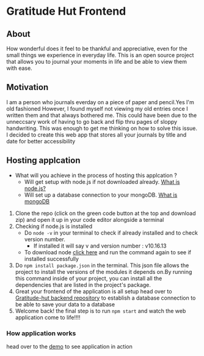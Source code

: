 
# Gratitude Hut Frontend

## About 
How wonderful does it feel to be thankful and appreciative, even for the small things we experience in everyday life.
This is an open source project that allows you to journal your moments in life and be able to view them with ease.

## Motivation 
I am a person who journals everday on a piece of paper and pencil.Yes I'm old fashioned However, I found myself not viewing my old entries once I written them and that always bothered me. This could have been due to the unneccsary work of having to go back and flip thru pages of sloppy handwriting. This was enough to get me thinking on how to solve this issue. I decided to create this web app that stores all your journals by title and date for better accessibility 


## Hosting applcation 

* What will you achieve in the process of hosting this applcation ? 
   - Will get setup with node.js if not downloaded already. [What is node.js?](https://www.w3schools.com/nodejs/nodejs_intro.asp)
   -  Will set up a database connection to your mongoDB. [What is mongoDB](https://www.mongodb.com/what-is-mongodb)


1.  Clone the repo (click on the green code button at the top and download zip) and open it up in your code editor alongside a terminal  
2. Checking if node.js is installed 
    - Do `node -v` in your terminal to check if already installed and to check version number.
         -  If installed it will say v and version number : v10.16.13
     -  To download node [click here](https://nodejs.org/en/download/) and run the command again to see if installed successfully 
3. Do `npm install package.json` in the terminal. This json file allows the project to install the versions of the modules it depends on.By running this command inside of your project, you can install all the dependencies that are listed in the project's package.
4. Great your frontend of the application is all setup head over to [Gratitude-hut backend repository](https://github.com/stammareddi/gratitude-hut-backend) to establish a database connection to be able to save your data to a database
5. Welcome back! the final step is to run `npm start` and watch the web application come to life!!!!



### How application works 

head over to the [demo](https://www.youtube.com/watch?v=tf3H4IaWOBY&feature=emb_title) to see application in action 





